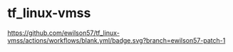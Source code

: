 # tf_linux-vmss

https://github.com/ewilson57/tf_linux-vmss/actions/workflows/blank.yml/badge.svg?branch=ewilson57-patch-1
